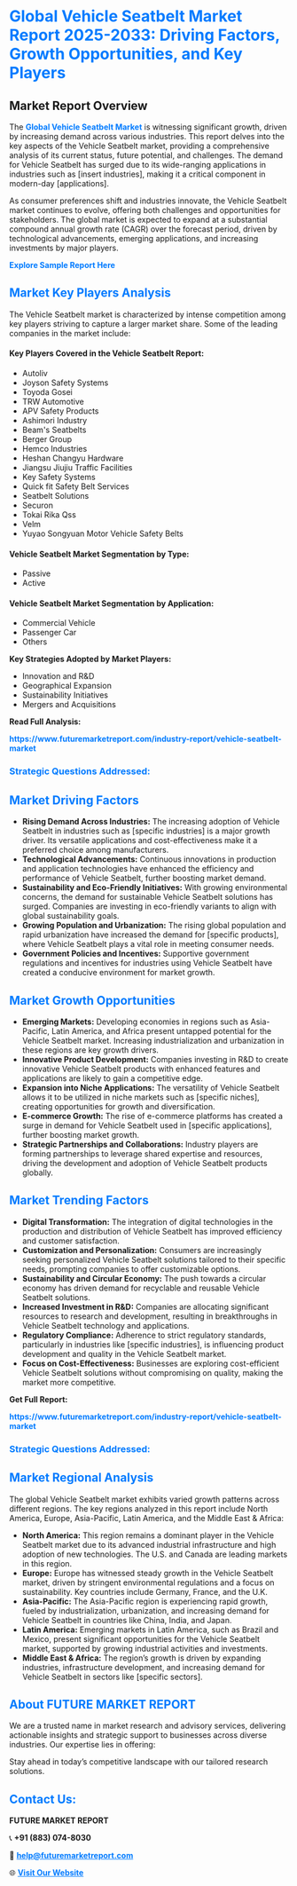 <h1 style="color: #007BFF;">Global Vehicle Seatbelt Market Report 2025-2033: Driving Factors, Growth Opportunities, and Key Players</h1>

<section id="overview">
<h2>Market Report Overview</h2>
<p>The <a href="https://www.futuremarketreport.com/industry-report/vehicle-seatbelt-market" style="color: #007BFF; text-decoration: none;"><strong>Global Vehicle Seatbelt Market</strong></a> is witnessing significant growth, driven by increasing demand across various industries. This report delves into the key aspects of the Vehicle Seatbelt market, providing a comprehensive analysis of its current status, future potential, and challenges. The demand for Vehicle Seatbelt has surged due to its wide-ranging applications in industries such as [insert industries], making it a critical component in modern-day [applications].</p>
<p>As consumer preferences shift and industries innovate, the Vehicle Seatbelt market continues to evolve, offering both challenges and opportunities for stakeholders. The global market is expected to expand at a substantial compound annual growth rate (CAGR) over the forecast period, driven by technological advancements, emerging applications, and increasing investments by major players.</p>
</section>

<section id="overview">
<p><a href="https://www.futuremarketreport.com/request-sample/reportId=54853" style="color: #007BFF; text-decoration: none;"><strong>Explore Sample Report Here</strong></a></p>
</section>

<section id="key-players">
<h2 style="color: #007BFF;">Market Key Players Analysis</h2>
<p>The Vehicle Seatbelt market is characterized by intense competition among key players striving to capture a larger market share. Some of the leading companies in the market include:</p>
<h4>Key Players Covered in the Vehicle Seatbelt Report:</h4>
<ul><li>Autoliv</li><li>Joyson Safety Systems</li><li>Toyoda Gosei</li><li>TRW Automotive</li><li>APV Safety Products</li><li>Ashimori Industry</li><li>Beam&#039;s Seatbelts</li><li>Berger Group</li><li>Hemco Industries</li><li>Heshan Changyu Hardware</li><li>Jiangsu Jiujiu Traffic Facilities</li><li>Key Safety Systems</li><li>Quick fit Safety Belt Services</li><li>Seatbelt Solutions</li><li>Securon</li><li>Tokai Rika Qss</li><li>Velm</li><li>Yuyao Songyuan Motor Vehicle Safety Belts</li></ul>
<h4>Vehicle Seatbelt Market Segmentation by Type:</h4>
<ul><li>Passive</li><li>Active</li></ul>

<h4>Vehicle Seatbelt Market Segmentation by Application:</h4>
<ul><li>Commercial Vehicle</li><li>Passenger Car</li><li>Others</li></ul>
<p><strong>Key Strategies Adopted by Market Players:</strong></p>
<ul>
<li>Innovation and R&D</li>
<li>Geographical Expansion</li>
<li>Sustainability Initiatives</li>
<li>Mergers and Acquisitions</li>
</ul>
</section>

<section>
<p><strong>Read Full Analysis: </strong></p><a href="https://www.futuremarketreport.com/industry-report/vehicle-seatbelt-market" style="color: #007BFF; text-decoration: none;"><strong>https://www.futuremarketreport.com/industry-report/vehicle-seatbelt-market</strong></a>
<h3 style="color: #007BFF;">Strategic Questions Addressed:</h3>
</section>

<section id="driving-factors">
<h2 style="color: #007BFF;">Market Driving Factors</h2>
<ul>
<li><strong>Rising Demand Across Industries:</strong> The increasing adoption of Vehicle Seatbelt in industries such as [specific industries] is a major growth driver. Its versatile applications and cost-effectiveness make it a preferred choice among manufacturers.</li>
<li><strong>Technological Advancements:</strong> Continuous innovations in production and application technologies have enhanced the efficiency and performance of Vehicle Seatbelt, further boosting market demand.</li>
<li><strong>Sustainability and Eco-Friendly Initiatives:</strong> With growing environmental concerns, the demand for sustainable Vehicle Seatbelt solutions has surged. Companies are investing in eco-friendly variants to align with global sustainability goals.</li>
<li><strong>Growing Population and Urbanization:</strong> The rising global population and rapid urbanization have increased the demand for [specific products], where Vehicle Seatbelt plays a vital role in meeting consumer needs.</li>
<li><strong>Government Policies and Incentives:</strong> Supportive government regulations and incentives for industries using Vehicle Seatbelt have created a conducive environment for market growth.</li>
</ul>
</section>

<section id="growth-opportunities">
<h2 style="color: #007BFF;">Market Growth Opportunities</h2>
<ul>
<li><strong>Emerging Markets:</strong> Developing economies in regions such as Asia-Pacific, Latin America, and Africa present untapped potential for the Vehicle Seatbelt market. Increasing industrialization and urbanization in these regions are key growth drivers.</li>
<li><strong>Innovative Product Development:</strong> Companies investing in R&D to create innovative Vehicle Seatbelt products with enhanced features and applications are likely to gain a competitive edge.</li>
<li><strong>Expansion into Niche Applications:</strong> The versatility of Vehicle Seatbelt allows it to be utilized in niche markets such as [specific niches], creating opportunities for growth and diversification.</li>
<li><strong>E-commerce Growth:</strong> The rise of e-commerce platforms has created a surge in demand for Vehicle Seatbelt used in [specific applications], further boosting market growth.</li>
<li><strong>Strategic Partnerships and Collaborations:</strong> Industry players are forming partnerships to leverage shared expertise and resources, driving the development and adoption of Vehicle Seatbelt products globally.</li>
</ul>
</section>

<section id="trending-factors">
<h2 style="color: #007BFF;">Market Trending Factors</h2>
<ul>
<li><strong>Digital Transformation:</strong> The integration of digital technologies in the production and distribution of Vehicle Seatbelt has improved efficiency and customer satisfaction.</li>
<li><strong>Customization and Personalization:</strong> Consumers are increasingly seeking personalized Vehicle Seatbelt solutions tailored to their specific needs, prompting companies to offer customizable options.</li>
<li><strong>Sustainability and Circular Economy:</strong> The push towards a circular economy has driven demand for recyclable and reusable Vehicle Seatbelt solutions.</li>
<li><strong>Increased Investment in R&D:</strong> Companies are allocating significant resources to research and development, resulting in breakthroughs in Vehicle Seatbelt technology and applications.</li>
<li><strong>Regulatory Compliance:</strong> Adherence to strict regulatory standards, particularly in industries like [specific industries], is influencing product development and quality in the Vehicle Seatbelt market.</li>
<li><strong>Focus on Cost-Effectiveness:</strong> Businesses are exploring cost-efficient Vehicle Seatbelt solutions without compromising on quality, making the market more competitive.</li>
</ul>
</section>

<section>
<p><strong>Get Full Report: </strong></p><a href="https://www.futuremarketreport.com/industry-report/vehicle-seatbelt-market" style="color: #007BFF; text-decoration: none;"><strong>https://www.futuremarketreport.com/industry-report/vehicle-seatbelt-market</strong></a>
<h3 style="color: #007BFF;">Strategic Questions Addressed:</h3>
</section>


<section id="regional-analysis">
<h2 style="color: #007BFF;">Market Regional Analysis</h2>
<p>The global Vehicle Seatbelt market exhibits varied growth patterns across different regions. The key regions analyzed in this report include North America, Europe, Asia-Pacific, Latin America, and the Middle East & Africa:</p>
<ul>
<li><strong>North America:</strong> This region remains a dominant player in the Vehicle Seatbelt market due to its advanced industrial infrastructure and high adoption of new technologies. The U.S. and Canada are leading markets in this region.</li>
<li><strong>Europe:</strong> Europe has witnessed steady growth in the Vehicle Seatbelt market, driven by stringent environmental regulations and a focus on sustainability. Key countries include Germany, France, and the U.K.</li>
<li><strong>Asia-Pacific:</strong> The Asia-Pacific region is experiencing rapid growth, fueled by industrialization, urbanization, and increasing demand for Vehicle Seatbelt in countries like China, India, and Japan.</li>
<li><strong>Latin America:</strong> Emerging markets in Latin America, such as Brazil and Mexico, present significant opportunities for the Vehicle Seatbelt market, supported by growing industrial activities and investments.</li>
<li><strong>Middle East & Africa:</strong> The region’s growth is driven by expanding industries, infrastructure development, and increasing demand for Vehicle Seatbelt in sectors like [specific sectors].</li>
</ul>
</section>

<footer>
<h2 style="color: #007BFF;">About FUTURE MARKET REPORT</h2>
<p>We are a trusted name in market research and advisory services, delivering actionable insights and strategic support to businesses across diverse industries. Our expertise lies in offering:</p>

<p>Stay ahead in today’s competitive landscape with our tailored research solutions.</p>

<h2 style="color: #007BFF;">Contact Us:</h2>
<p><strong>FUTURE MARKET REPORT</strong></p>
<p>📞 <strong>+91 (883) 074-8030</strong></p>
<p>📧 <strong><a href="mailto:help@futuremarketreport.com" style="color: #007BFF;">help@futuremarketreport.com</a></strong></p>
<p>🌐 <strong><a href="https://www.futuremarketreport.com/" style="color: #007BFF;">Visit Our Website</a></strong></p>
</footer>